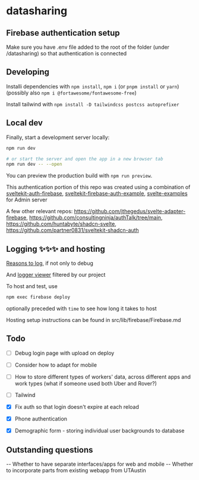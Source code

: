 # datasharing

## Firebase authentication setup
Make sure you have .env file added to the root of the folder (under /datasharing) so that authentication is connected

## Developing

Installi dependencies with `npm install`, `npm i` (or `pnpm install` or `yarn`)
(possibly also `npm i @fortawesome/fontawesome-free`)

Install tailwind with `npm install -D tailwindcss postcss autoprefixer`

## Local dev

Finally, start a development server locally:

```bash
npm run dev

# or start the server and open the app in a new browser tab
npm run dev -- --open
```

You can preview the production build with `npm run preview`.

This authentication portion of this repo was created using a combination of [sveltekit-auth-firebase](https://github.com/JustinyAhin/okupter-repos/tree/5e9403e30a49ce5e314f311cffb057d922d2c737/apps/sveltekit-auth-firebase), [sveltekit-firebase-auth-example](https://github.com/eraygundogmus/sveltekit-firebase-auth-example), [svelte-examples](https://github.com/JavoByte/svelte-examples/tree/firebase-auth-ssr) for Admin server

A few other relevant repos: https://github.com/jthegedus/svelte-adapter-firebase, https://github.com/consultingninja/authTalk/tree/main, https://github.com/huntabyte/shadcn-svelte, https://github.com/partner0831/sveltekit-shadcn-auth

## Logging ✨✨✨ and hosting
[Reasons to log](https://firebase.google.com/docs/hosting/web-request-logs-and-metrics?hl=en&authuser=0), if not only to debug

And [logger viewer](https://console.cloud.google.com/logs/query;query=resource.type%3D%22cloud_run_revision%22%0Aresource.labels.service_name%3D%22ssrgigshare%22;) filtered by our project

To host and test, use 
```bash
npm exec firebase deploy
```
optionally preceded with `time` to see how long it takes to host

Hosting setup instructions can be found in src/lib/firebase/Firebase.md

## Todo 

- [ ] Debug login page with upload on deploy 

- [ ] Consider how to adapt for mobile

- [ ] How to store different types of workers' data, across different apps and work types (what if someone used both Uber and Rover?)

- [ ] Tailwind

- [X] Fix auth so that login doesn't expire at each reload

- [X] Phone authentication

- [X] Demographic form - storing individual user backgrounds to database


## Outstanding questions 
-- Whether to have separate interfaces/apps for web and mobile
-- Whether to incorporate parts from existing webapp from UTAustin
